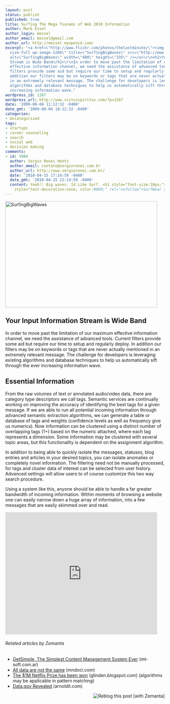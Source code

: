 ```yaml
---
layout: post
status: publish
published: true
title: Surfing The Mega Tsunami of Web 2010 Information
author: Mark Essel
author_login: messel
author_email: messel@gmail.com
author_url: http://messel.myopenid.com/
excerpt: "<a href=\"http://www.flickr.com/photos/thelastminute/\"><img class=\"aligncenter
  size-full wp-image-1268\" title=\"SurfingBigWaves\" src=\"http://www.victusspiritus.com/wp-content/uploads/2009/08/SurfingBigWaves.jpg\"
  alt=\"SurfingBigWaves\" width=\"480\" height=\"335\" /></a>\r\n<h2>Your Input Information
  Stream is Wide Band</h2>\r\nIn order to move past the limitation of our maximum
  effective information channel, we need the assistance of advanced tools. Current
  filters provide some aid but require our time to setup and regularly deploy. In
  addition our filters may be on keywords or tags that are never actually mentioned
  in an extremely relevant message. The challenge for developers is leveraging existing
  algorithms and database techniques to help us automatically sift through the ever
  increasing information wave."
wordpress_id: 1267
wordpress_url: http://www.victusspiritus.com/?p=1267
date: '2009-08-04 11:12:32 -0400'
date_gmt: '2009-08-04 18:12:32 -0400'
categories:
- Uncategorized
tags:
- startups
- career counseling
- search
- social web
- decision making
comments:
- id: 3984
  author: Sergio Ronei Hentz
  author_email: contato@sergioronei.com.br
  author_url: http://www.sergioronei.com.br/
  date: '2010-04-15 17:14:59 -0400'
  date_gmt: '2010-04-15 22:14:59 -0400'
  content: Yeah!! Big waves. Id Like Surf. <h1 style="font-size:10px;"><a href="http://www.sksbr.com.br"
    style="text-decoration:none; color:#000;" rel="nofollow">SurfWear 2010</a></h1>
---
```

<p><a href="http://www.flickr.com/photos/thelastminute/"><img class="aligncenter size-full wp-image-1268" title="SurfingBigWaves" src="http://www.victusspiritus.com/wp-content/uploads/2009/08/SurfingBigWaves.jpg" alt="SurfingBigWaves" width="480" height="335" /></a></p>
<h2>Your Input Information Stream is Wide Band</h2>
<p>In order to move past the limitation of our maximum effective information channel, we need the assistance of advanced tools. Current filters provide some aid but require our time to setup and regularly deploy. In addition our filters may be on keywords or tags that are never actually mentioned in an extremely relevant message. The challenge for developers is leveraging existing algorithms and database techniques to help us automatically sift through the ever increasing information wave.<a id="more"></a><a id="more-1267"></a></p>
<h2>Essential Information</h2>
<p>From the raw volumes of text or annotated audio/video data, there are category type descriptors we call tags. Semantic services are continually working on improving the accuracy of identifying the best tags for a given message. If we are able to run all potential incoming information through advanced semantic extraction algorithms, we can generate a table or database of tags and weights (confidence levels as well as frequency give us numerics). Now information can be clustered using a distinct number of overlapping tags (1+) based on the numeric attached, where each tag represents a dimension. Some information may be clustered with several topic areas, but this functionality is dependent on the assignment algorithm.</p>
<p>In addition to being able to quickly isolate the messages, statuses, blog entries and articles in your desired topics, you can isolate anomalies or completely novel information. The filtering need not be manually processed, for tags and cluster data of interest can be selected from user history. Advanced settings will allow users to of course customize this two way search procedure.</p>
<p>Using a system like this, anyone should be able to handle a far greater bandwidth of incoming information. Within moments of browsing a website one can easily narrow down a huge array of information, into a few messages that are easily skimmed over and read.</p>
<p><object classid="clsid:d27cdb6e-ae6d-11cf-96b8-444553540000" width="480" height="385" codebase="http://download.macromedia.com/pub/shockwave/cabs/flash/swflash.cab#version=6,0,40,0"><param name="allowFullScreen" value="true" /><param name="allowscriptaccess" value="always" /><param name="src" value="http://www.youtube.com/v/10FTFICWrdE&amp;hl=en&amp;fs=1&amp;color1=0x006699&amp;color2=0x54abd6" /><param name="allowfullscreen" value="true" /><embed type="application/x-shockwave-flash" width="480" height="385" src="http://www.youtube.com/v/10FTFICWrdE&amp;hl=en&amp;fs=1&amp;color1=0x006699&amp;color2=0x54abd6" allowscriptaccess="always" allowfullscreen="true"></embed></object></p>
<h6 class="zemanta-related-title" style="font-size: 1em;">Related articles by Zemanta</h6>
<ul class="zemanta-article-ul">
<li class="zemanta-article-ul-li"><a href="http://www.mt-soft.com.ar/2009/08/03/getsimple-the-simplest-content-management-system-ever/">GetSimple, The Simplest Content Management System Ever</a> (mt-soft.com.ar)</li>
<li class="zemanta-article-ul-li"><a href="http://mndoci.com/blog/2009/07/14/all-data-are-not-the-same/">All data are not the same</a> (mndoci.com)</li>
<li class="zemanta-article-ul-li"><a href="http://glinden.blogspot.com/2009/06/1m-netflix-prize-has-been-won.html">The $1M Netflix Prize has been won</a> (glinden.blogspot.com) (algorithms may be applicable in pattern matching)</li>
<li class="zemanta-article-ul-li"><a href="http://arnoldit.com/wordpress/2009/07/22/datagov-revealed/">Data.gov Revealed</a> (arnoldit.com)</li>
</ul>
<div class="zemanta-pixie" style="margin-top: 10px; height: 15px;"><a class="zemanta-pixie-a" title="Reblog this post [with Zemanta]" href="http://reblog.zemanta.com/zemified/d00ea5ee-9f11-42ef-9f5c-73d582c93012/"><img class="zemanta-pixie-img" style="border: none; float: right;" src="http://img.zemanta.com/reblog_e.png?x-id=d00ea5ee-9f11-42ef-9f5c-73d582c93012" alt="Reblog this post [with Zemanta]" /></a><span class="zem-script more-related pretty-attribution"><script src="http://static.zemanta.com/readside/loader.js" type="text/javascript"></script></span></div>
